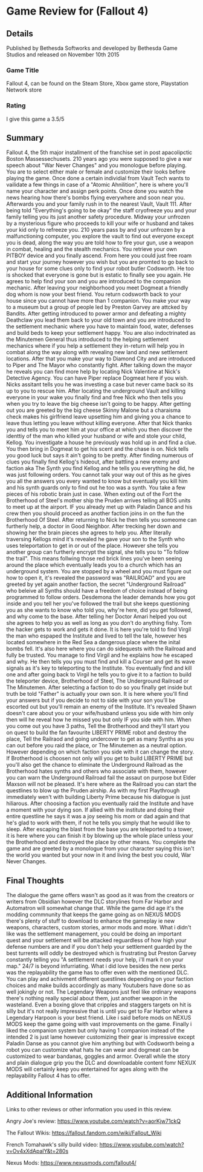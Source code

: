 # Game Review for (Fallout 4)

## Details
Published by Bethesda Softworks and developed by Bethesda Game Studios and released on November 10th 2015

### Game Title

Fallout 4, can be found on the Steam Store, Xbox game store, Playstation Network store

### Rating
I give this game a 3.5/5 

## Summary
Fallout 4, the 5th major installment of the franchise set in post apacolipctic Boston Massessechusets. 210 years ago you were supposed to give a war speech about "War Never Changes" and you monologue before playing. You are to select either male or female and customize their looks before playing the game. Once done a certain individial from Vault Tech wants to vailidate a few things in case of a "Atomic Ahnilition", here is where you'll name your character and assign perk points. Once done you watch the news hearing how there's bombs flying everywhere and soon near you. Afterwards you and your family rush in to the nearest Vault, Vault 111. After being told "Everything's going to be okay" the staff cryofreeze you and your family telling you its just another safety procedure. Midway your unfrozen by a mysterious figure who proceeds to kill your wife or husband and takes your kid only to refreeze you. 210 years pass by and your unfrozen by a malfunctioning computer, you explore the vault to find out everyone except you is dead, along the way you are told how to fire your gun, use a weapon in combat, healing and the stealth mechanics. You retrieve your own PITBOY device and you finally ascend. From here you could just free roam and start your journey however you wish but you are promted to go back to your house for some clues only to find your robot butler Codsworth. He too is shocked that everyone is gone but is estatic to finally see you again. He agrees to help find your son and you are introduced to the companion mechanic. After leaving your neighborhood you meet Dogmeat a friendly dog whom is now your best friend. You return codsworth back to your house since you cannot have more than 1 companion. You make your way to a museum but a group of people led by Preston Garvey are attcked by Bandits. After getting introduced to power armor and defeating a mighty Deathclaw you lead them back to your old town and you are introduced to the settlement mechanic where you have to maintain food, water, defenses and build beds to keep your settlement happy. You are also indoctrinated as the Minutemen General thus introduced to the helping settlement mechanics where if you help a settlement they in-return will help you in combat along the way along with revealing new land and new settlement locations. After that you make your way to Diamond City and are introduced to Piper and The Mayor who constantly fight. After talking down the mayor he reveals you can find more help by locating Nick Valentine at Nick's Detective Agency. You can have Piper replace Dogmeat here if you wish. Nicks assitant tells you he was investing a case but never came back so its up to you to rescue him. After locating the underground Vault and killing everyone in your wake you finally find and free Nick who then tells you when you try to leave the big cheese isn't going to be happy. After getting out you are greeted by the big cheese Skinny Malone but a charaisma check makes his girlfriend leave upsetting him and giving you a chance to leave thus letting you leave without killing everyone. After that Nick thanks you and tells you to meet him at your office at which you then discover the identtiy of the man who killed your husband or wife and stole your child, Kellog. You investigate a house he previously was hold up in and find a clue. You then bring in Dogmeat to get his scent and the chase is on. Nick tells you good luck but says it ain't going to be pretty. After finding numerous of clues you finally find Kellog's hideout, after battling a new enemy and faction aka The Synth you find Kellog and he tells you everything he did, he was just following orders. You cannot talk your way out of this as he gives you all the answers you every wanted to know but eventually you kill him and his synth guards only to find out he too was a synth. You take a few pieces of his robotic brain just in case. When exting out of the Fort the Brotherhood of Steel's mother ship the Pruden arrives telling all BOS units to meet up at the airport. IF you already met up with Paladin Dance and his crew then you should proceed as another faction joins in on the fun the Brotherhood Of Steel. After returning to Nick he then tells you someome can furtherly help, a doctor in Good Neighbor. After trecking her down and showing her the brain pieces she agrees to help you. After literally traversing Kellogs mind it's revealed he gave your son to the Synth who uses teleportation to get in or out of the place. However she tells you another group can furtherly encrypt the signal, she tells you to "To follow the trail". This means follwing those red brick lines you've been seeing around the place which eventually leads you to a church which has an underground system. You are stopped by a wheel and you must figure out how to open it, it's revealed the password was "RAILROAD" and you are greeted by yet again another faction, the secret "Underground Railroad" who beleive all Synths should have a freedom of choice instead of being programmed to follow orders. Desdemona the leader demands how you got inside and you tell her you've followed the trail but she keeps questioning you as she wants to know who told you, why're here, did you get followed, and why come to the base. After telling her Doctor Amari helped you out she agrees to help you as well as long as you don't do anything fishy. Tom the hacker gets to work and gets it done. It is here you're told to find Virgil the man who espaped the Institute and lived to tell the tale, however hes located somewhere in the Red Sea a dangerous place where the inital bombs fell. It's also here where you can do sidequests with the Railroad and fully be trusted. You manage to find Virgil and he explains how he escaped and why. He then tells you you must find and kill a Courser and get its wave signals as it's key to teleporting to the Institute. You eventually find and kill one and after going back to Virgil he tells you to give it to a faction to build the teleporter device, Brotherhood of Steel, The Underground Railroad or The Minutemen. After selecting a faction to do so you finally get inside but truth be told "Father" is actually your own son. It is here where you'll find your answers but if you decide to not to side with your son you'll be escorted out but you'll remain an enemy of the Institute. It's revealed Shawn doesn't care about you or your wife/husband unless you side with him only then will he reveal how he missed you but only IF you side with him. When you come out you have 3 paths, Tell the Brotherhood and they'll start you on quest to build the fan favourite LIBERTY PRIME robot and destroy the place, Tell the Railraod and going undercover to get as many Synths as you can out before you raid the place, or The Minutemen as a neutral option. However depending on which faction you side with it can change the story. If Brotherhood is choosen not only will you get to build LIBERTY PRIME but you'll also get the chance to eliminate the Underground Railroad as the Brotherhood hates synths and others who associate with them, however you can warn the Underground Railroad fail the assaut on purpose but Elder Maxson will not be pleased. It's here where as the Railroad you can start the questlines to blow up the Pruden airship. As with my first Playthrough immediately wen't with building Liberty Prime because his dialogue is just hiliarous. After choosing a faction you eventually raid the Institute and have a moment with your dying son. If allied with the institute and doing their entire questline he says it was a joy seeing his mom or dad again and that he's glad to work with them, if not he tells you simply that he would like to sleep. After escaping the blast from the base you are teleported to a tower, it is here where you can finish it by blowing up the whole place unless your the Brotherhood and destroyed the place by other means. You complete the game and are greeted by a monologue from your character saying this isn't the world you wanted but your now in it and living the best you could, War Never Changes.   


## Final Thoughts
The dialogue the game offers wasn't as good as it was from the creators or writers from Obsidian however the DLC storylines from Far Harbor and Automatron will somewhat change that. While the game did age it's the modding commnunity that keeps the game going as on NEXUS MODS there's plenty of stuff to download to enhance the gameplay ie new weapons, characters, custom stories, armor mods and more. What i didn't like was the settlement management, you could be doing an important quest and your settlement will be attacked reguardless of how high your defense numbers are and if you don't help your settlement guarded by the best turrents will oddly be destroyed which is frustrating but Preston Garvey constantly telling you "A settlement needs your help, i'll mark it on your map." 24/7 is beyond infurriating. What i did love besides the new perks was the replayability the game has to offer even with the mentioned DLC. You can play and achivment different questlines depending on your faction choices and make builds accordingly as many Youtubers have done so as well jokingly or not. The Legendary Weapons just feel like ordinary weapons there's nothing really special about them, just another weapon in the wasteland. Even a boxing glove that cripples and staggers targets on hit is silly but it's not really impressive that is until you get to Far Harbor where a Legendary Harpoon is your best friend. Like i said before mods on NEXUS MODS keep the game going with vast improvements on the game. Finally i liked the companion system but only having 1 companion instead of the intended 2 is just lame however customizing their gear is impressive except Paladin Danse as you cannot give him anything but with Codsworth being a robot you can customize what hats he can wear and dogmeat can be customized to wear bandanas, goggles and armor. Overall while the story and plain dialogue grip you the DLC and downloadable content fomr NEXUX MODS will certainly keep you entertained for ages along with the replayability Fallout 4 has to offer.  

## Additional Information

Links to other reviews or other information you used in this review.

Angry Joe's review: https://www.youtube.com/watch?v=aorKjw71ckQ

The Fallout Wikis: https://fallout.fandom.com/wiki/Fallout_Wiki

French Tomahawk's silly build video: https://www.youtube.com/watch?v=Ov4xXdApalY&t=280s

Nexus Mods: https://www.nexusmods.com/fallout4/

